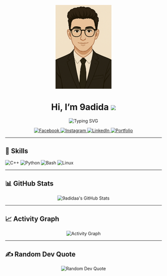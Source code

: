 <p align="center">
  <img src="assets/avatar.png" alt="9adida’s Avatar" width="180"/>
</p>

<h1 align="center">Hi, I’m <b>9adida</b> <img src="https://media.giphy.com/media/hvRJCLFzcasrR4ia7z/giphy.gif" width="35"/></h1>

<p align="center">
  <img src="https://readme-typing-svg.herokuapp.com?font=Time+New+Roman&amp;color=cyan&amp;size=25&amp;center=true&amp;vCenter=true&amp;width=600&amp;height=100&amp;lines=Cybersecurity+Analyst;Penetration+Tester;Open+Source+Contributor;Always+Learning" alt="Typing SVG"/>
</p>

<p align="center">
  <a href="https://www.facebook.com/9adida">
    <img src="https://img.shields.io/badge/Facebook-9adida-1877F2?style=flat&amp;logo=facebook&amp;logoColor=white" alt="Facebook"/>
  </a>
  <a href="https://www.instagram.com/9adida/">
    <img src="https://img.shields.io/badge/Instagram-9adida-E4405F?style=flat&amp;logo=instagram&amp;logoColor=white" alt="Instagram"/>
  </a>
  <a href="https://www.linkedin.com/in/mohamed-mokdad">
    <img src="https://img.shields.io/badge/LinkedIn-Mohamed_Mokdad-0A66C2?style=flat&amp;logo=linkedin&amp;logoColor=white" alt="LinkedIn"/>
  </a>
  <a href="https://www.mokdad.website">
    <img src="https://img.shields.io/badge/Portfolio-mokdad.website-4AB197?style=flat&amp;logo=google-chrome&amp;logoColor=white" alt="Portfolio"/>
  </a>
</p>

---

## 🔧 Skills
<p align="left">
  <img src="https://img.shields.io/badge/C%2B%2B-004482?style=for-the-badge&amp;logo=c%2B%2B&amp;logoColor=white" alt="C++"/>
  <img src="https://img.shields.io/badge/Python-3776AB?style=for-the-badge&amp;logo=python&amp;logoColor=white" alt="Python"/>
  <img src="https://img.shields.io/badge/Bash-121011?style=for-the-badge&amp;logo=gnu-bash&amp;logoColor=white" alt="Bash"/>
  <img src="https://img.shields.io/badge/Linux-FCC624?style=for-the-badge&amp;logo=linux&amp;logoColor=black" alt="Linux"/>
</p>

---

## 📊 GitHub Stats
<p align="center">
  <img src="https://github-readme-stats.vercel.app/api?username=9adidaa&amp;show_icons=true&amp;theme=radical" alt="9adidaa's GitHub Stats"/>
</p>

---

## 📈 Activity Graph
<p align="center">
  <img src="https://github-readme-activity-graph.vercel.app/graph?username=9adidaa&amp;theme=react" alt="Activity Graph"/>
</p>

---

## ✍️ Random Dev Quote
<p align="center">
  <img src="https://quotes-github-readme.vercel.app/api?type=horizontal&amp;theme=radical" alt="Random Dev Quote"/>
</p>

